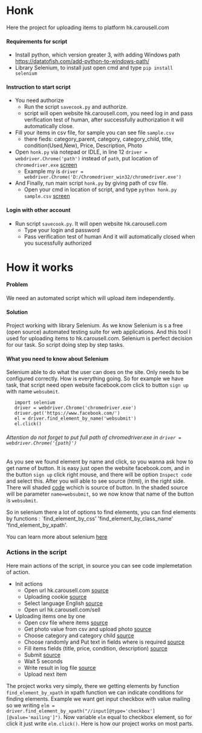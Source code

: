 # Honk

Here the project for uploading items to platform hk.carousell.com

#### Requirements for script
* Install python, which version greater 3, with adding Windows path https://datatofish.com/add-python-to-windows-path/
* Library Selenium, to install just open cmd and type `pip install selenium`

#### Instruction to start script
* You need authorize
  * Run the script `savecook.py` and authorize.
  * script will open website hk.carousell.com, you need log in and pass verification test of human, after successfully authorization it will automatically close.
* Fill your items in csv file, for sample you can see file `sample.csv`
  * there fieds: category_parent, category, category_child, title, condition(Used,New), Price, Description, Photo
* Open `honk.py` via notepad or IDLE, in line 12 `driver = webdriver.Chrome('path')` instead of `path`, put location of `chromedriver.exe` [screen](Screenshot_3.png)
  * Example my is `driver = webdriver.Chrome('D:/Chromedriver_win32/chromedriver.exe')`
* And Finally, run main script `honk.py` by giving path of csv file. 
  * Open your cmd in location of script, and type `python honk.py sample.csv` [screen](Screenshot_2.png)
  
#### Login with other account

* Run script `savecook.py`. It will open website hk.carousell.com
   * Type your login and password
   * Pass verification test of human
And it will automatically closed when you sucessfully authorized

# How it works

#### Problem
We need an automated script which will upload item independently.
#### Solution
Project working with library Selenium. As we know Selenium is s a free (open source) automated testing suite for web applications. And this tool I used for uploading items to hk.carousell.com. Selenium is perfect decision for our task. 
So script doing step by step tasks. 
#### What you need to know about Selenium
Selenium able to do what the user can does on the site. Only needs to be configured correctly. 
How is everything going. So for example we have task, that script need open website facebook.com click to button `sign up` with name `websubmit`.
```
   import selenium
   driver = webdriver.Chrome('chromedriver.exe')
   driver.get('https://www.facebook.com/')
   el = driver.find_element_by_name('websubmit')
   el.click()
```
###### Attention do not forget to put full path of chromedriver.exe in `driver = webdriver.Chrome('{path}')`
As you see we found element by name and click, so you wanna ask how to get name of button. It is easy just open the website facebook.com,
and in the button `sign up` click right mouse, and there will be option `Inspect code` and select this. After you will able to see source  (html), in the right side. There will shaded [code](https://github.com/samakovuluk/honk/blob/master/Screenshot_8.png) wchich is source of button. In the shaded source will be parameter `name=websubmit`, so we now know that name of the button is `websubmit`.

So in selenium there a lot of options to find elements, you can find elements by functions :
`find_element_by_css' 
'find_element_by_class_name'
'find_element_by_xpath'.

You can learn more about selenium [here](https://www.browserstack.com/guide/python-selenium-to-run-web-automation-test)

### Actions in the script
Here main actions of the script, in source you can see code implemetation of action.
* Init actions
    * Open url hk.carousell.com [source](https://github.com/samakovuluk/honk/blob/d6d942f5d803d3d897fdcefec7bc08bdd9e0b302/honk.py#L20)
    * Uploading cookie [source](https://github.com/samakovuluk/honk/blob/d6d942f5d803d3d897fdcefec7bc08bdd9e0b302/honk.py#L254)
    * Select language English [source](https://github.com/samakovuluk/honk/blob/d6d942f5d803d3d897fdcefec7bc08bdd9e0b302/honk.py#L265)
    * Open url hk.carousell.com/sell
* Uploading items one by one
    * Open csv file where items [source](https://github.com/samakovuluk/honk/blob/d6d942f5d803d3d897fdcefec7bc08bdd9e0b302/honk.py#L195)
    * Get photo value from csv and upload photo [source](https://github.com/samakovuluk/honk/blob/d6d942f5d803d3d897fdcefec7bc08bdd9e0b302/honk.py#L197)
    * Choose category and category child [source](https://github.com/samakovuluk/honk/blob/d6d942f5d803d3d897fdcefec7bc08bdd9e0b302/honk.py#L211)
    * Choose randomly and Put text in fields where is required [source](https://github.com/samakovuluk/honk/blob/d6d942f5d803d3d897fdcefec7bc08bdd9e0b302/honk.py#L55)
    * Fill items fields (title, price, condition, description) [source](https://github.com/samakovuluk/honk/blob/d6d942f5d803d3d897fdcefec7bc08bdd9e0b302/honk.py#L155)
    * Submit [source](https://github.com/samakovuluk/honk/blob/d6d942f5d803d3d897fdcefec7bc08bdd9e0b302/honk.py#L129)
    * Wait 5 seconds
    * Write result in log file [source](https://github.com/samakovuluk/honk/blob/d6d942f5d803d3d897fdcefec7bc08bdd9e0b302/honk.py#L27)
    * Upload next item

The project works very simply, there we getting elements by function `find_element_by_xpath` in xpath function we can indicate conditions for finding elements. Example we want get input checkbox with value mailing so we writing `elm = driver.find_element_by_xpath("//input[@type='checkbox'][@value='mailing']")`.  Now variable `elm` equal to checkbox element, so for click it just write `elm.click()`. Here is how our project works on most parts. 

 




   
    

